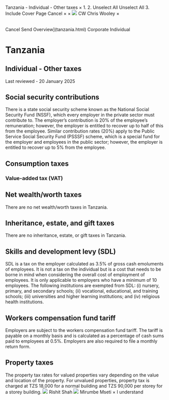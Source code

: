 Tanzania - Individual - Other taxes
×
1.
2.
Unselect All
Unselect All
3.
Include Cover Page
Cancel
×
×
![](-/media/world-wide-tax-summaries/attachments/global---chris-wooley.ashx%3Frev=ac5e5f3223b34096b1afc2a6009c7320&revision=ac5e5f32-23b3-4096-b1af-c2a6009c7320&hash=859B7ADC84DC2CBEC9760E9E6EE7DE6D0A8BFCDF)
CW
Chris Wooley
×
######
Cancel
Send
Overview](tanzania.html)
Corporate
Individual
# Tanzania
## Individual - Other taxes
Last reviewed - 20 January 2025
## Social security contributions
There is a state social security scheme known as the National Social Security Fund (NSSF), which every employer in the private sector must contribute to. The employer’s contribution is 20% of the employee’s remuneration; however, the employer is entitled to recover up to half of this from the employee.
Similar contribution rates (20%) apply to the Public Service Social Security Fund (PSSSF) scheme, which is a special fund for the employer and employees in the public sector; however, the employer is entitled to recover up to 5% from the employee.
## Consumption taxes
### Value-added tax (VAT)
## Net wealth/worth taxes
There are no net wealth/worth taxes in Tanzania.
## Inheritance, estate, and gift taxes
There are no inheritance, estate, or gift taxes in Tanzania.
## Skills and development levy (SDL)
SDL is a tax on the employer calculated as 3.5% of gross cash emoluments of employees. It is not a tax on the individual but is a cost that needs to be borne in mind when considering the overall cost of employment of employees. It is only applicable to employers who have a minimum of 10 employees.
The following institutions are exempted from SDL: (i) nursery, primary, and secondary schools; (ii) vocational, educational, and training schools; (iii) universities and higher learning institutions; and (iv) religious health institutions.
## Workers compensation fund tariff
Employers are subject to the workers compensation fund tariff. The tariff is payable on a monthly basis and is calculated as a percentage of cash sums paid to employees at 0.5%. Employers are also required to file a monthly return form.
## Property taxes
The property tax rates for valued properties vary depending on the value and location of the property. For unvalued properties, property tax is charged at TZS 18,000 for a normal building and TZS 90,000 per storey for a storey building.
![](-/media/world-wide-tax-summaries/attachments/tanzania---rishit-shah.ashx%3Frev=a461f3da77544bc19ebd13d4a77bd1ad&revision=a461f3da-7754-4bc1-9ebd-13d4a77bd1ad&hash=1382D5458EC0FA6DA64ABCB6F281E5467491746E)
Rishit Shah
![](-/media/world-wide-tax-summaries/attachments/tanzania---mirumbe_mseti.ashx%3Frev=07a1187f85e24761a6bd23d4c8082504&revision=07a1187f-85e2-4761-a6bd-23d4c8082504&hash=D438C1A9ADD82C47613379E132854D1465809549)
Mirumbe Mseti
×
I understand